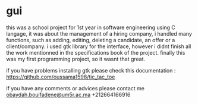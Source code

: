 # gui
this was a school project for 1st year in software engineering using C langage, it was about the management of a hiring company, i handled many functions, such as adding, editing,  deleting a candidate, an offer or a client/company.
i used gtk library for the interface, however i didnt finish all the work mentionned in the specifications book of the project.
finally this was my first programming project, so it wasnt that great.

if you have problems installing gtk please check this documentation : https://github.com/oussama1598/tic_tac_toe

if you have any comments or advices please contact me
obaydah.bouifadene@um5r.ac.ma
+212664166916
